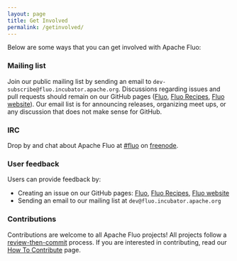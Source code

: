 ```yaml
---
layout: page
title: Get Involved
permalink: /getinvolved/
---
```


Below are some ways that you can get involved with Apache Fluo:

### Mailing list

Join our public mailing list by sending an email to ```dev-subscribe@fluo.incubator.apache.org```. Discussions regarding issues and pull requests should remain on our GitHub pages ([Fluo][f], [Fluo Recipes][r], [Fluo website][w]). Our email list is for announcing releases, organizing meet ups, or any discussion that does not make sense for GitHub. 

### IRC

Drop by and chat about Apache Fluo at [#fluo][fnf] on [freenode][fn].  

### User feedback 

Users can provide feedback by:

* Creating an issue on our GitHub pages: [Fluo][fi], [Fluo Recipes][ri], [Fluo website][wi] 
* Sending an email to our mailing list at ```dev@fluo.incubator.apache.org```

### Contributions 

Contributions are welcome to all Apache Fluo projects! All projects follow a [review-then-commit][rtc] process. If you are interested in contributing, read our [How To Contribute][htc] page.

[f]: https://github.com/apache/fluo
[r]: https://github.com/apache/fluo-recipes
[w]: https://github.com/apache/incubator-fluo-website
[fi]: https://github.com/apache/fluo/issues
[ri]: https://github.com/apache/fluo-recipes/issues
[wi]: https://github.com/apache/incubator-fluo-website/issues
[fnf]: irc://chat.freenode.net/fluo
[fn]: https://freenode.net/
[htc]: /how-to-contribute/
[rtc]: http://www.apache.org/foundation/glossary.html#ReviewThenCommit
